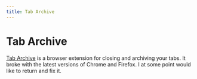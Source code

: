 ```yaml
---
title: Tab Archive
---
```


# Tab Archive

[Tab Archive](https://tab-archive.app/) is a browser extension for closing and archiving your tabs. It broke with the latest versions of Chrome and Firefox. I at some point would like to return and fix it.